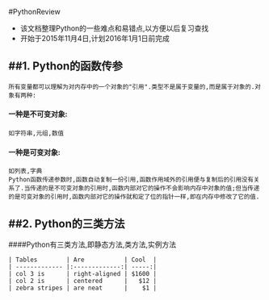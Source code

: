 #PythonReview
>
* 该文档整理Python的一些难点和易错点,以方便以后复习查找
* 开始于2015年11月4日,计划2016年1月1日前完成

##1. Python的函数传参
---

    所有变量都可以理解为对内存中的一个对象的"引用".类型不是属于变量的,而是属于对象的.对象有两种:
#### 一种是不可变对象:
    如字符串,元组,数值
#### 一种是可变对象:
    如列表,字典
    Python函数传递参数时,函数自动复制一份引用,函数作用域外的引用便与复制后的引用没有关系了.当传递的是不可变对象的引用时,函数内部对它的操作不会影响内存中对象的值;但当传递的是可变对象的引用时,函数内部对它的操作就和定了位的指针一样,即在内存中修改了它的值.

##2. Python的三类方法
---

####Python有三类方法,即静态方法,类方法,实例方法
    
    | Tables        | Are           | Cool  |
    | ------------- |:-------------:| -----:|
    | col 3 is      | right-aligned | $1600 |
    | col 2 is      | centered      |   $12 |
    | zebra stripes | are neat      |    $1 |
